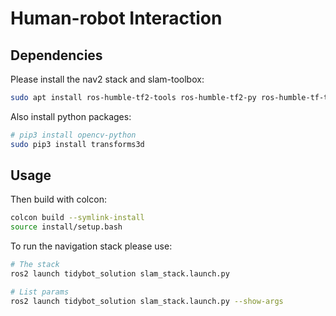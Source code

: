 # Human-robot Interaction

## Dependencies 

Please install the nav2 stack and slam-toolbox:
```bash
sudo apt install ros-humble-tf2-tools ros-humble-tf2-py ros-humble-tf-transformations ros-humble-tf2 ros-humble-nav2-bringup ros-humble-slam-toolbox ros-humble-moveit ros-humble-nav2-simple-commander
```

Also install python packages:
```bash
# pip3 install opencv-python
sudo pip3 install transforms3d
```

## Usage

Then build with colcon:
```bash
colcon build --symlink-install
source install/setup.bash
```

To run the navigation stack please use:
```bash
# The stack
ros2 launch tidybot_solution slam_stack.launch.py

# List params
ros2 launch tidybot_solution slam_stack.launch.py --show-args
```

